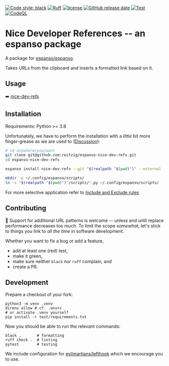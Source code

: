 [![Code style: black](https://img.shields.io/badge/code%20style-black-000000.svg)](https://github.com/psf/black)
[![Ruff](https://img.shields.io/endpoint?url=https://raw.githubusercontent.com/charliermarsh/ruff/main/assets/badge/v2.json)](https://github.com/astral-sh/ruff)
[![license](https://img.shields.io/github/license/reitzig/espanso-nice-dev-refs.svg)](https://github.com/reitzig/espanso-nice-dev-refs/main/LICENSE)
[![GitHub release date](https://img.shields.io/github/tag-date/reitzig/espanso-nice-dev-refs.svg)](https://github.com/reitzig/espanso-nice-dev-refs/tags)
[![Test](https://github.com/reitzig/espanso-nice-dev-refs/actions/workflows/python-test.yml/badge.svg)](https://github.com/reitzig/espanso-nice-dev-refs/actions/workflows/python-test.yml)
[![CodeQL](https://github.com/reitzig/espanso-nice-dev-refs/actions/workflows/codeql.yml/badge.svg)](https://github.com/reitzig/espanso-nice-dev-refs/actions/workflows/codeql.yml)

# Nice Developer References -- an espanso package

A package for [espanso/espanso](https://github.com/espanso/espanso).

Takes URLs from the clipboard and inserts a formatted link based on it.

## Usage

➡️ [nice-dev-refs](nice-dev-refs/README.md)

## Installation

Requirements: Python >= 3.8

Unfortunately, we have to perform the installation 
with a _little_ bit more finger-grease as we are used to 
([Discussion](https://github.com/espanso/espanso/discussions/1558)):

```bash
# cd anywhere/you/want
git clone git@github.com:reitzig/espanso-nice-dev-refs.git
cd espanso-nice-dev-refs

espanso install nice-dev-refs --git "$(realpath "$(pwd)")" --external

mkdir -p ~/.config/espanso/scripts/
ln -s "$(realpath "$(pwd)")"/scripts/*.py ~/.config/espanso/scripts/
```

For more selective application refer
to [Include and Exclude rules](https://espanso.org/docs/configuration/include-and-exclude/)


## Contributing

🥳 Support for additional URL patterns is welcome --
unless and until replace performance decreases too much.
To limit the scope _somewhat_, 
let's stick to things you link to _all the time_ in software development.

Whether you want to fix a bug or add a feature,
- add at least one (red) test,
- make it green, 
- make sure neither `black` nor `ruff` complain, and
- create a PR.


## Development

<!-- TODO: add devenv / devcontainer -->

Prepare a checkout of your fork:
```shell
python3 -m venv .venv
direnv allow # cf. .envrc
# or activate .venv yourself
pip install -r test/requirements.txt
```

Now you should be able to run the relevant commands:
```shell
black .       # formatting
ruff check .  # linting
pytest        # testing
```

We include configuration for 
    [evilmartians/lefthook](https://github.com/evilmartians/lefthook)
which we encourage you to use.
